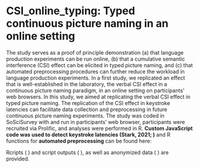 # CSI_online_typing: Typed continuous picture naming in an online setting

The study serves as a proof of principle demonstration (a) that language production experiments can be run online, (b) that a cumulative semantic interference (CSI) effect can be elicited in typed picture naming, and (c) that automated preprocessing procedures can further reduce the workload in language production experiments. In a first study, we replicated an effect that is well-established in the laboratory, the verbal CSI effect in a continuous picture naming paradigm, in an online setting on participants' web browsers. In this study, we aimed at replicating the verbal CSI effect in typed picture naming. The replication of the CSI effect in keystroke latencies can facilitate data collection and preprocessing in future continuous picture naming experiments.
The study was coded in SoSciSurvey with and run in participants’ web browser, participants were recruited via Prolific, and analyses were performed in R. **Custom JavaScript code was used to detect keystroke latencies (Stark, 2021;        )** and R functions for **automated preprocessing** can be found here: 

Rcripts (     ) and script outputs (     ), as well as anonymized data (      ) are provided.
